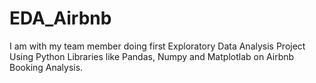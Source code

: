 # EDA_Airbnb
I am with my team member doing first Exploratory Data Analysis Project Using Python Libraries like Pandas, Numpy and Matplotlab on Airbnb Booking Analysis.
